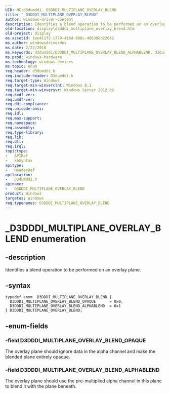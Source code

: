 ```yaml
---
UID: NE:d3dumddi._D3DDDI_MULTIPLANE_OVERLAY_BLEND
title: "_D3DDDI_MULTIPLANE_OVERLAY_BLEND"
author: windows-driver-content
description: Identifies a blend operation to be performed on an overlay plane.
old-location: display\d3dddi_multiplane_overlay_blend.htm
old-project: display
ms.assetid: 1ee411f2-1779-41bd-808c-40639bb22662
ms.author: windowsdriverdev
ms.date: 2/22/2018
ms.keywords: d3dumddi/D3DDDI_MULTIPLANE_OVERLAY_BLEND_ALPHABLEND, d3dumddi/D3DDDI_MULTIPLANE_OVERLAY_BLEND_OPAQUE, display.d3dddi_multiplane_overlay_blend, D3DDDI_MULTIPLANE_OVERLAY_BLEND, d3dumddi/D3DDDI_MULTIPLANE_OVERLAY_BLEND, D3DDDI_MULTIPLANE_OVERLAY_BLEND_OPAQUE, _D3DDDI_MULTIPLANE_OVERLAY_BLEND, D3DDDI_MULTIPLANE_OVERLAY_BLEND_ALPHABLEND, D3DDDI_MULTIPLANE_OVERLAY_BLEND enumeration [Display Devices]
ms.prod: windows-hardware
ms.technology: windows-devices
ms.topic: enum
req.header: d3dumddi.h
req.include-header: D3dumddi.h
req.target-type: Windows
req.target-min-winverclnt: Windows 8.1
req.target-min-winversvr: Windows Server 2012 R2
req.kmdf-ver: 
req.umdf-ver: 
req.ddi-compliance: 
req.unicode-ansi: 
req.idl: 
req.max-support: 
req.namespace: 
req.assembly: 
req.type-library: 
req.lib: 
req.dll: 
req.irql: 
topictype:
-	APIRef
-	kbSyntax
apitype:
-	HeaderDef
apilocation:
-	D3dumddi.h
apiname:
-	D3DDDI_MULTIPLANE_OVERLAY_BLEND
product: Windows
targetos: Windows
req.typenames: D3DDDI_MULTIPLANE_OVERLAY_BLEND
---
```


# _D3DDDI_MULTIPLANE_OVERLAY_BLEND enumeration


## -description


Identifies a blend operation to be performed on an overlay plane.


## -syntax


````
typedef enum _D3DDDI_MULTIPLANE_OVERLAY_BLEND { 
  D3DDDI_MULTIPLANE_OVERLAY_BLEND_OPAQUE      = 0x0,
  D3DDDI_MULTIPLANE_OVERLAY_BLEND_ALPHABLEND  = 0x1
} D3DDDI_MULTIPLANE_OVERLAY_BLEND;
````


## -enum-fields




### -field D3DDDI_MULTIPLANE_OVERLAY_BLEND_OPAQUE

The overlay plane should ignore data in the alpha channel and make the blended plane entirely opaque.


### -field D3DDDI_MULTIPLANE_OVERLAY_BLEND_ALPHABLEND

The overlay plane should use the pre-multiplied alpha channel in this plane to blend it with the plane beneath.

